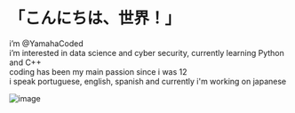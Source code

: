 # 「こんにちは、世界！」

i’m @YamahaCoded  
i’m interested in data science and cyber security, currently learning Python and C++  
coding has been my main passion since i was 12  
i speak portuguese, english, spanish and currently i'm working on japanese  

![image](https://imgur.com/CzGWxDK.gif)





<!---
YamahaCoded/YamahaCoded is a ✨ special ✨ repository because its `README.md` (this file) appears on your GitHub profile.
You can click the Preview link to take a look at your changes.
--->

